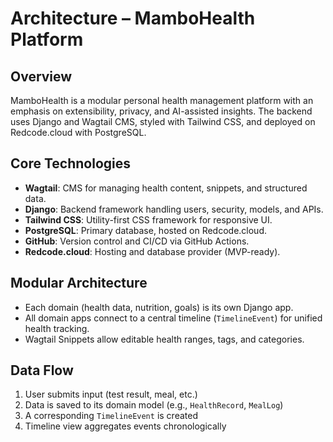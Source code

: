 
# Architecture – MamboHealth Platform

## Overview
MamboHealth is a modular personal health management platform with an emphasis on extensibility, privacy, and AI-assisted insights. The backend uses Django and Wagtail CMS, styled with Tailwind CSS, and deployed on Redcode.cloud with PostgreSQL.

## Core Technologies
- **Wagtail**: CMS for managing health content, snippets, and structured data.
- **Django**: Backend framework handling users, security, models, and APIs.
- **Tailwind CSS**: Utility-first CSS framework for responsive UI.
- **PostgreSQL**: Primary database, hosted on Redcode.cloud.
- **GitHub**: Version control and CI/CD via GitHub Actions.
- **Redcode.cloud**: Hosting and database provider (MVP-ready).

## Modular Architecture
- Each domain (health data, nutrition, goals) is its own Django app.
- All domain apps connect to a central timeline (`TimelineEvent`) for unified health tracking.
- Wagtail Snippets allow editable health ranges, tags, and categories.

## Data Flow
1. User submits input (test result, meal, etc.)
2. Data is saved to its domain model (e.g., `HealthRecord`, `MealLog`)
3. A corresponding `TimelineEvent` is created
4. Timeline view aggregates events chronologically
    